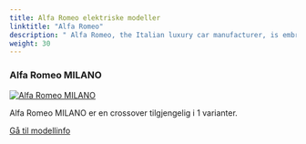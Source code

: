 ```yaml
---
title: Alfa Romeo elektriske modeller
linktitle: "Alfa Romeo"
description: " Alfa Romeo, the Italian luxury car manufacturer, is embracing electrification with a clear strategy. By 2027, Alfa Romeo plans to transform its lineup to be fully electric."
weight: 30
---
```

<!-- markdownlint-disable MD033 -->
<!-- markdownlint-disable MD010 -->


<div class="container p-3 mb-4 bg-body-tertiary rounded border">
<h3> Alfa Romeo MILANO</h3>
	<div class="row">
		<div class="col col-12 col-md-6">
			<a href="milano"><img src="https://media.evkx.net/multimedia/models/alfa_romeo/milano/milano_veloce/main_1_st.jpg" class="img-fluid" alt="Alfa Romeo MILANO" ></a>
		</div>
		<div class="col col-12 col-md-6">
<p>
Alfa Romeo MILANO er en crossover tilgjengelig i 1 varianter.
</p>
	<a href="milano/" class="btn btn-outline-primary" role="button">Gå til modellinfo</a>
		</div>
	</div>
</div>
